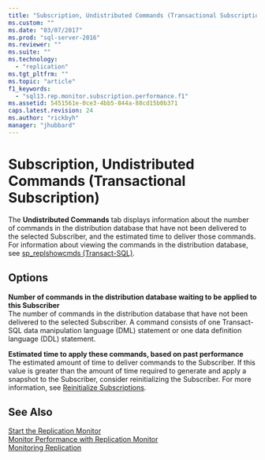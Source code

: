 ```yaml
---
title: "Subscription, Undistributed Commands (Transactional Subscription, SQL Server 2005 and Later) | Microsoft Docs"
ms.custom: ""
ms.date: "03/07/2017"
ms.prod: "sql-server-2016"
ms.reviewer: ""
ms.suite: ""
ms.technology: 
  - "replication"
ms.tgt_pltfrm: ""
ms.topic: "article"
f1_keywords: 
  - "sql13.rep.monitor.subscription.performance.f1"
ms.assetid: 5451561e-0ce3-4bb5-844a-88cd15b0b371
caps.latest.revision: 24
ms.author: "rickbyh"
manager: "jhubbard"
---
```

# Subscription, Undistributed Commands (Transactional Subscription)
  The **Undistributed Commands** tab displays information about the number of commands in the distribution database that have not been delivered to the selected Subscriber, and the estimated time to deliver those commands. For information about viewing the commands in the distribution database, see [sp_replshowcmds &#40;Transact-SQL&#41;](../../relational-databases/reference/system-stored-procedures/sp-replshowcmds-transact-sql.md).  
  
## Options  
 **Number of commands in the distribution database waiting to be applied to this Subscriber**  
 The number of commands in the distribution database that have not been delivered to the selected Subscriber. A command consists of one Transact-SQL data manipulation language (DML) statement or one data definition language (DDL) statement.  
  
 **Estimated time to apply these commands, based on past performance**  
 The estimated amount of time to deliver commands to the Subscriber. If this value is greater than the amount of time required to generate and apply a snapshot to the Subscriber, consider reinitializing the Subscriber. For more information, see [Reinitialize Subscriptions](../../relational-databases/replication/reinitialize-subscriptions.md).  
  
## See Also  
 [Start the Replication Monitor](../../relational-databases/replication/monitor/start-the-replication-monitor.md)   
 [Monitor Performance with Replication Monitor](../../relational-databases/replication/monitor/monitor-performance-with-replication-monitor.md)   
 [Monitoring Replication](../../relational-databases/replication/monitor/monitoring-replication-overview.md)  
  
  